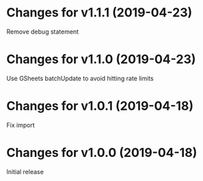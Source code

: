 # Changes for v1.1.1 (2019-04-23)
Remove debug statement

# Changes for v1.1.0 (2019-04-23)
Use GSheets batchUpdate to avoid hitting rate limits

# Changes for v1.0.1 (2019-04-18)
Fix import

# Changes for v1.0.0 (2019-04-18)
Initial release

